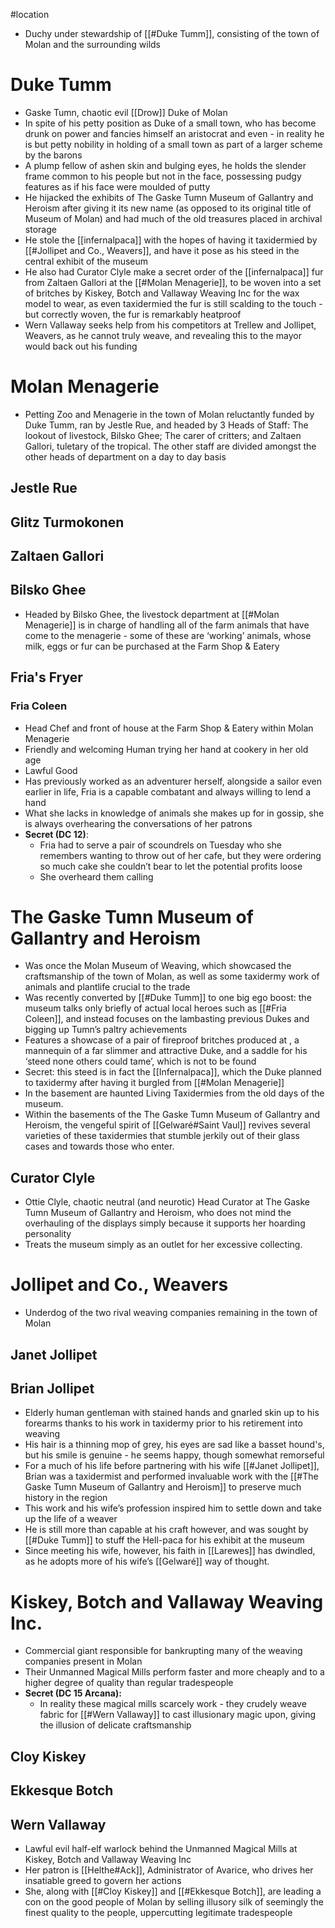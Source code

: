 #location 
- Duchy under stewardship of [[#Duke Tumm]], consisting of the town of Molan and the surrounding wilds
# Duke Tumm
- Gaske Tumn, chaotic evil [[Drow]] Duke of Molan
- In spite of his petty position as Duke of a small town, who has become drunk on power and fancies himself an aristocrat and even - in reality he is but petty nobility in holding of a small town as part of a larger scheme by the barons
- A plump fellow of ashen skin and bulging eyes, he holds the slender frame common to his people but not in the face, possessing pudgy features as if his face were moulded of putty
- He hijacked the exhibits of The Gaske Tumn Museum of Gallantry and Heroism after giving it its new name (as opposed to its original title of Museum of Molan) and had much of the old treasures placed in archival storage
- He stole the [[infernalpaca]] with the hopes of having it taxidermied by [[#Jollipet and Co., Weavers]], and have it pose as his steed in the central exhibit of the museum
- He also had Curator Clyle make a secret order of the [[infernalpaca]] fur from Zaltaen Gallori at the [[#Molan Menagerie]], to be woven into a set of britches by Kiskey, Botch and Vallaway Weaving Inc for the wax model to wear, as even taxidermied the fur is still scalding to the touch - but correctly woven, the fur is remarkably heatproof
- Wern Vallaway seeks help from his competitors at Trellew and Jollipet, Weavers, as he cannot truly weave, and revealing this to the mayor would back out his funding
# Molan Menagerie
- Petting Zoo and Menagerie in the town of Molan reluctantly funded by Duke Tumm, ran by Jestle Rue, and headed by 3 Heads of Staff: The lookout of livestock, Bilsko Ghee; The carer of critters; and Zaltaen Gallori, tuletary of the tropical. The other staff are divided amongst the other heads of department on a day to day basis
## Jestle Rue
## Glitz Turmokonen
## Zaltaen Gallori
## Bilsko Ghee
- Headed by Bilsko Ghee, the livestock department at [[#Molan Menagerie]] is in charge of handling all of the farm animals that have come to the menagerie - some of these are ‘working’ animals, whose milk, eggs or fur can be purchased at the Farm Shop & Eatery
## Fria's Fryer
### Fria Coleen
- Head Chef and front of house at the Farm Shop & Eatery within Molan Menagerie
- Friendly and welcoming Human trying her hand at cookery in her old age
- Lawful Good
- Has previously worked as an adventurer herself, alongside a sailor even earlier in life, Fria is a capable combatant and always willing to lend a hand
- What she lacks in knowledge of animals she makes up for in gossip, she is always overhearing the conversations of her patrons
- **Secret (DC 12)**: 
	- Fria had to serve a pair of scoundrels on Tuesday who she remembers wanting to throw out of her cafe, but they were ordering so much cake she couldn’t bear to let the potential profits loose
	- She overheard them calling 
# The Gaske Tumn Museum of Gallantry and Heroism
- Was once the Molan Museum of Weaving, which showcased the craftsmanship of the town of Molan, as well as some taxidermy work of animals and plantlife crucial to the trade
- Was recently converted by [[#Duke Tumm]] to one big ego boost: the museum talks only briefly of actual local heroes such as [[#Fria Coleen]], and instead focuses on the lambasting previous Dukes and bigging up Tumn’s paltry achievements
- Features a showcase of a pair of fireproof britches produced at , a mannequin of a far slimmer and attractive Duke, and a saddle for his ‘steed none others could tame’, which is not to be found
- Secret: this steed is in fact the [[Infernalpaca]], which the Duke planned to taxidermy after having it burgled from [[#Molan Menagerie]]
- In the basement are haunted Living Taxidermies from the old days of the museum.
- Within the basements of the The Gaske Tumn Museum of Gallantry and Heroism, the vengeful spirit of [[Gelwaré#Saint Vaul]] revives several varieties of these taxidermies that stumble jerkily out of their glass cases and towards those who enter.
## Curator Clyle
- Ottie Clyle, chaotic neutral (and neurotic) Head Curator at The Gaske Tumn Museum of Gallantry and Heroism, who does not mind the overhauling of the displays simply because it supports her hoarding personality
- Treats the museum simply as an outlet for her excessive collecting.
# Jollipet and Co., Weavers
- Underdog of the two rival weaving companies remaining in the town of Molan
## Janet Jollipet
## Brian Jollipet
- Elderly human gentleman with stained hands and gnarled skin up to his forearms thanks to his work in taxidermy prior to his retirement into weaving
- His hair is a thinning mop of grey, his eyes are sad like a basset hound's, but his smile is genuine - he seems happy, though somewhat remorseful
- For a much of his life before partnering with his wife [[#Janet Jollipet]], Brian was a taxidermist and performed invaluable work with the [[#The Gaske Tumn Museum of Gallantry and Heroism]] to preserve much history in the region
- This work and his wife’s profession inspired him to settle down and take up the life of a weaver
- He is still more than capable at his craft however, and was sought by [[#Duke Tumm]] to stuff the Hell-paca for his exhibit at the museum
- Since meeting his wife, however, his faith in [[Larewes]] has dwindled, as he adopts more of his wife’s [[Gelwaré]] way of thought.
# Kiskey, Botch and Vallaway Weaving Inc.
- Commercial giant responsible for bankrupting many of the weaving companies present in Molan
- Their Unmanned Magical Mills perform faster and more cheaply and to a higher degree of quality than regular tradespeople
- **Secret (DC 15 Arcana):**
	- In reality these magical mills scarcely work - they crudely weave fabric for [[#Wern Vallaway]] to cast illusionary magic upon, giving the illusion of delicate craftsmanship
## Cloy Kiskey
## Ekkesque Botch
## Wern Vallaway
- Lawful evil half-elf warlock behind the Unmanned Magical Mills at Kiskey, Botch and Vallaway Weaving Inc
- Her patron is [[Helthe#Ack]], Administrator of Avarice, who drives her insatiable greed to govern her actions
- She, along with [[#Cloy Kiskey]] and [[#Ekkesque Botch]], are leading a con on the good people of Molan by selling illusory silk of seemingly the finest quality to the people, uppercutting legitimate tradespeople

